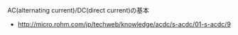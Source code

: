 AC(alternating current)/DC(direct current)の基本
- http://micro.rohm.com/jp/techweb/knowledge/acdc/s-acdc/01-s-acdc/9
